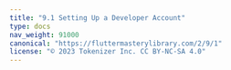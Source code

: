 ```yaml
---
title: "9.1 Setting Up a Developer Account"
type: docs
nav_weight: 91000
canonical: "https://fluttermasterylibrary.com/2/9/1"
license: "© 2023 Tokenizer Inc. CC BY-NC-SA 4.0"
---
```

